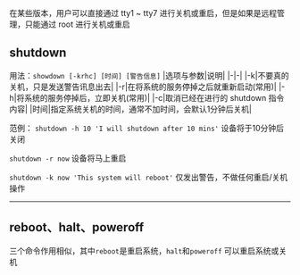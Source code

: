 在某些版本，用户可以直接通过 tty1 ~ tty7 进行关机或重启，但是如果是远程管理，只能通过 root 进行关机或重启

## shutdown
用法：`showdown [-krhc] [时间] [警告信息]`
|选项与参数|说明|
|-|-|
|-k|不要真的关机，只是发送警告讯息出去|
|-r|在将系统的服务停掉之后就重新启动(常用)|
|-h|将系统的服务停掉后，立即关机(常用)|
|-c|取消已经在进行的 shutdown 指令内容|
|时间|指定系统关机的时间，通常不加时间，会默认1分钟后关机|

范例：
`shutdown -h 10 'I will shutdown after 10 mins'`
设备将于10分钟后关闭

`shutdown -r now`
设备将马上重启

`shutdown -k now 'This system will reboot'`
仅发出警告，不做任何重启/关机操作

---
## reboot、halt、poweroff
三个命令作用相似，其中`reboot`是重启系统，`halt`和`poweroff` 可以重启系统或关机